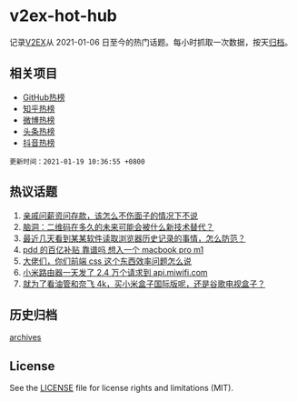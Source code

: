 # v2ex-hot-hub

 记录[V2EX](https://www.v2ex.com/)从 2021-01-06 日至今的热门话题。每小时抓取一次数据，按天[归档](archives)。
 
 ## 相关项目

- [GitHub热榜](https://github.com/lonnyzhang423/github-hot-hub)
- [知乎热榜](https://github.com/lonnyzhang423/zhihu-hot-hub)
- [微博热榜](https://github.com/lonnyzhang423/weibo-hot-hub)
- [头条热榜](https://github.com/lonnyzhang423/toutiao-hot-hub)
- [抖音热榜](https://github.com/lonnyzhang423/douyin-hot-hub)


 `更新时间：2021-01-19 10:36:55 +0800`

## 热议话题

1. [亲戚问薪资问存款，该怎么不伤面子的情况下不说](https://www.v2ex.com/t/745835)
1. [脑洞：二维码在多久的未来可能会被什么新技术替代？](https://www.v2ex.com/t/745891)
1. [最近几天看到某某软件读取浏览器历史记录的事情，怎么防范？](https://www.v2ex.com/t/745902)
1. [pdd 的百亿补贴 靠谱吗 想入一个 macbook pro m1](https://www.v2ex.com/t/745966)
1. [大佬们，你们前端 css 这个东西效率问题怎么说](https://www.v2ex.com/t/745865)
1. [小米路由器一天发了 2.4 万个请求到 api.miwifi.com](https://www.v2ex.com/t/746094)
1. [就为了看油管和奈飞 4k，买小米盒子国际版呢，还是谷歌电视盒子？](https://www.v2ex.com/t/745980)

## 历史归档

[archives](archives)

## License

See the [LICENSE](LICENSE) file for license rights and limitations (MIT).
